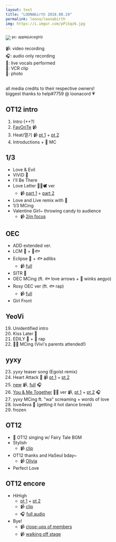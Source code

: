 ```yaml
---
layout: text
title: "LOONAbirth 2018.08.19"
permalink: loona/loonabirth
img: https://i.imgur.com/pPiSqz6.jpg
---
```


![](https://i.imgur.com/pPiSqz6.jpg)
<sup>pc: applejuicegirlz</sup>

📹: video recording<br>
🎧: audio only recording<br>
🎤: live vocals performed<br>
📼: VCR clip<br>
📸: photo<br><br>

all media credits to their respective owners! <br>biggest thanks to help#7759 @ loonacord 💗

## OT12 intro

1. Intro (++?)
2. [FavOriTe](https://www.youtube.com/watch?v=tMbSuIKITyQ) 📹
3. Heat/열기 📹 [pt 1](https://streamable.com/9056r) + [pt 2](https://streamable.com/n8nhl)
4. Introductions + 🐸 MC


## 1/3

* Love & Evil
* ViViD 🎤
* I'll Be There
* Love Letter 🐰🐱🕊 ver
  * 📹 [part 1](https://streamable.com/50yby) + [part 2](https://streamable.com/c3uy4)
* Love and Live remix with 🐸
* 1/3 MCing
* Valentine Girl~ throwing candy to audience
  * 📹 [2jin focus](https://streamable.com/749nx)

## OEC

* ADD extended ver.
* LCM 🎤 + 🦉🐟
* Eclipse 🎤 + 🐟 adlibs
  * 📹 [full](https://streamable.com/w2r58)
* SITR 🎤
* OEC MCing (ft. 🐟 love arrows + 🦇 winks aegyo)
* Rosy OEC ver (ft. 🐟 rap)
  * 📹 [full](https://streamable.com/thvsk)
* Girl Front

## YeoVi

19. Unidentified intro
20. Kiss Later 🎤
21. EDILY 🎤 + 🐸 rap
22. 🦌🐸 MCing (Vivi's parents attended!)


## yyxy

23. yyxy teaser song (Egoist remix)
24. Heart Attack 🎤 📹 [pt 1](https://streamable.com/birt4) + [pt 2](https://streamable.com/fhaww)
25. [new](https://streamable.com/sn9mo) 📹, [full](https://streamable.com/lowvu) 🎧
26. [You & Me Together](https://streamable.com/u45e8) 🦋🐺 ver 📹, [pt 1](https://streamable.com/4pcwu) + [pt 2](https://streamable.com/chr56) 🎧
27. yyxy MCing ft. "wa" screaming + words of love
28. love4eva 🎤 (getting it hot dance break)
29. frozen

## OT12

* 📼 OT12 singing w/ Fairy Tale BGM
* Stylish
  * 📹 [clip](https://streamable.com/6emdj)
* OT12 thanks and HaSeul bday~
  * 📹 [Olivia](https://streamable.com/0s21k)
* Perfect Love

## OT12 encore
* HiHigh
  * [pt 1](https://streamable.com/0xtvr) + [pt 2](https://streamable.com/xqrgq)
  * 📹 [clip](https://streamable.com/drhvo)
  * 🎧 [full audio](https://streamable.com/o2y1g)
* Bye!
  * 📹 [close-ups of members](https://streamable.com/w7b4d)
  * 📹 [walking off stage](https://streamable.com/sttru)
